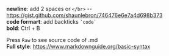 **newline**: add 2 spaces or `</br>` --  https://gist.github.com/shaunlebron/746476e6e7a4d698b373  
**code formart**: add backticks `` `code` ``  
**bold**: Ctrl + B  

Press `Raw` to see source code of .md  
**Full style**: https://www.markdownguide.org/basic-syntax
